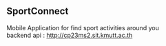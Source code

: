 ## SportConnect
Mobile Application for find sport activities around you  
backend api : http://cp23ms2.sit.kmutt.ac.th
